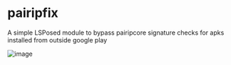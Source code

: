 # pairipfix
A simple LSPosed module to bypass pairipcore signature checks for apks installed from outside google play

![image](https://github.com/user-attachments/assets/f8c67ffa-36ca-4e3c-900a-6301152391d1)

